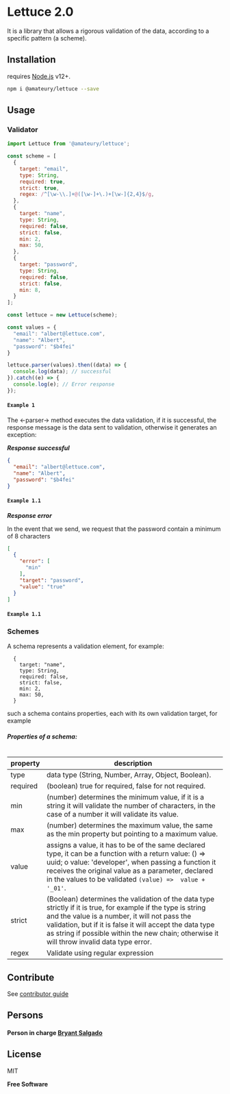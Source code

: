 # Lettuce 2.0

It is a library that allows a rigorous validation of the data, according to a specific pattern (a scheme).

## Installation

requires [Node.js](https://nodejs.org/) v12+.

```sh
npm i @amateury/lettuce --save
```

## Usage

### Validator

```js
import Lettuce from '@amateury/lettuce';

const scheme = [
  {
    target: "email",
    type: String,
    required: true,
    strict: true,
    regex: /^[\w-\\.]+@([\w-]+\.)+[\w-]{2,4}$/g,
  },
  {
    target: "name",
    type: String,
    required: false,
    strict: false,
    min: 2,
    max: 50,
  },
  {
    target: "password",
    type: String,
    required: false,
    strict: false,
    min: 8,
  }
];

const lettuce = new Lettuce(scheme);

const values = {
  "email": "albert@lettuce.com",
  "name": "Albert",
  "password": "$b4fei"
}

lettuce.parser(values).then((data) => {
  console.log(data); // successful
}).catch((e) => {
  console.log(e); // Error response
});
```
#### `Example 1`

The <-parser-> method executes the data validation, if it is successful, the response message is the data sent to validation, otherwise it generates an exception:

***Response successful***

```json
{
  "email": "albert@lettuce.com",
  "name": "Albert",
  "password": "$b4fei"
}
```
#### `Example 1.1`

***Response error***

In the event that we send, we request that the password contain a minimum of 8 characters

```json
[
  {
    "error": [
      "min"
    ],
    "target": "password",
    "value": "true"
  }
]
```
#### `Example 1.1`

### Schemes
A schema represents a validation element, for example:
```
  {
    target: "name",
    type: String,
    required: false,
    strict: false,
    min: 2,
    max: 50,
  }
```
such a schema contains properties, each with its own validation target, for example

##### Properties of a schema:
#
| property | description                                                                                                                                                                                                                                                                                                             |
|----------|-------------------------------------------------------------------------------------------------------------------------------------------------------------------------------------------------------------------------------------------------------------------------------------------------------------------------|
| type     | data type (String, Number, Array, Object, Boolean).                                                                                                                                                                                                                                                                     |
| required | (boolean) true for required, false for not required.                                                                                                                                                                                                                                                                    |
| min      | (number) determines the minimum value, if it is a string it will validate the number of characters, in the case of a number it will validate its value.                                                                                                                                                                 |
| max      | (number) determines the maximum value, the same as the min property but pointing to a maximum value.                                                                                                                                                                                                                    |
| value    | assigns a value, it has to be of the same declared type, it can be a function with a return value: () => uuid; o value: 'developer', when passing a function it receives the original value as a parameter, declared in the values to be validated `(value) =>  value + '_01'`.                                         |                                                                                                                                                                                                                                                                                     |
| strict   | (Boolean) determines the validation of the data type strictly if it is true, for example if the type is string and the value is a number, it will not pass the validation, but if it is false it will accept the data type as string if possible within the new chain; otherwise it will throw invalid data type error. |
| regex    | Validate using regular expression                                                                                                                                                                                                                                                                                       ||

## Contribute
See [contributor guide](https://github.com/amateury/lettuce/blob/main/CODE_OF_CONDUCT.md)

## Persons
#### Person in charge [Bryant Salgado](https://github.com/Binariado)

## License

MIT

**Free Software**

[//]: # (References used to build this document)

[stackoverflow]: <http://stackoverflow.com/questions/4823468/store-comments-in-markdown-syntax>
[github]: <https://guides.github.com/features/mastering-markdown/#intro>
[anvilproject]: <https://anvilproject.org/guides/content/creating-links>

